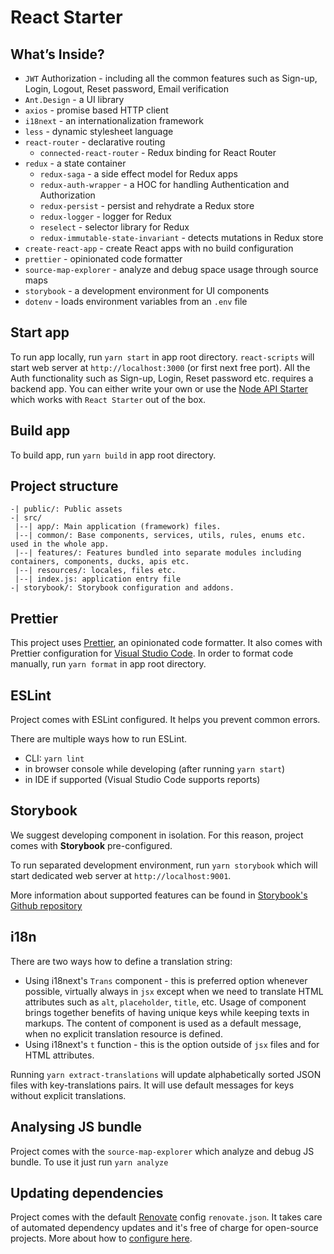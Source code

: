 # React Starter

## What’s Inside?

- `JWT` Authorization - including all the common features such as Sign-up, Login, Logout, Reset password, Email verification
- `Ant.Design` - a UI library
- `axios` - promise based HTTP client
- `i18next` - an internationalization framework
- `less` - dynamic stylesheet language
- `react-router` - declarative routing
  - `connected-react-router` - Redux binding for React Router
- `redux` - a state container
  - `redux-saga` - a side effect model for Redux apps
  - `redux-auth-wrapper` - a HOC for handling Authentication and Authorization
  - `redux-persist` - persist and rehydrate a Redux store
  - `redux-logger` - logger for Redux
  - `reselect` - selector library for Redux
  - `redux-immutable-state-invariant` - detects mutations in Redux store
- `create-react-app` - create React apps with no build configuration
- `prettier` - opinionated code formatter
- `source-map-explorer` - analyze and debug space usage through source maps
- `storybook` - a development environment for UI components
- `dotenv` - loads environment variables from an `.env` file

## Start app

To run app locally, run `yarn start` in app root directory. `react-scripts` will start web server at `http://localhost:3000` (or first next free port).
All the Auth functionality such as Sign-up, Login, Reset password etc. requires a backend app. You can either write your own or use the [Node API Starter](https://github.com/Kamahl19/node-api-starter) which works with `React Starter` out of the box.

## Build app

To build app, run `yarn build` in app root directory.

## Project structure

```
-| public/: Public assets
-| src/
 |--| app/: Main application (framework) files.
 |--| common/: Base components, services, utils, rules, enums etc. used in the whole app.
 |--| features/: Features bundled into separate modules including containers, components, ducks, apis etc.
 |--| resources/: locales, files etc.
 |--| index.js: application entry file
-| storybook/: Storybook configuration and addons.
```

## Prettier

This project uses [Prettier](https://prettier.io/), an opinionated code formatter. It also comes with Prettier configuration for [Visual Studio Code](https://code.visualstudio.com/). In order to format code manually, run `yarn format` in app root directory.

## ESLint

Project comes with ESLint configured. It helps you prevent common errors.

There are multiple ways how to run ESLint.

- CLI: `yarn lint`
- in browser console while developing (after running `yarn start`)
- in IDE if supported (Visual Studio Code supports reports)

## Storybook

We suggest developing component in isolation. For this reason, project comes with **Storybook** pre-configured.

To run separated development environment, run `yarn storybook` which will start dedicated web server at `http://localhost:9001`.

More information about supported features can be found in [Storybook's Github repository](https://github.com/storybooks/storybook)

## i18n

There are two ways how to define a translation string:

- Using i18next's `Trans` component - this is preferred option whenever possible, virtually always in `jsx` except when we need to translate HTML attributes such as `alt`, `placeholder`, `title`, etc. Usage of component brings together benefits of having unique keys while keeping texts in markups. The content of component is used as a default message, when no explicit translation resource is defined.
- Using i18next's `t` function - this is the option outside of `jsx` files and for HTML attributes.

Running `yarn extract-translations` will update alphabetically sorted JSON files with key-translations pairs. It will use default messages for keys without explicit translations.

## Analysing JS bundle

Project comes with the `source-map-explorer` which analyze and debug JS bundle. To use it just run `yarn analyze`

## Updating dependencies

Project comes with the default [Renovate](https://renovatebot.com) config `renovate.json`. It takes care of automated dependency updates and it's free of charge for open-source projects. More about how to [configure here](https://renovatebot.com/docs).
